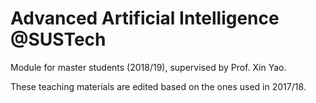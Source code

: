 # Advanced Artificial Intelligence @SUSTech

Module for master students (2018/19), supervised by Prof. Xin Yao.

These teaching materials are edited based on the ones used in 2017/18.
